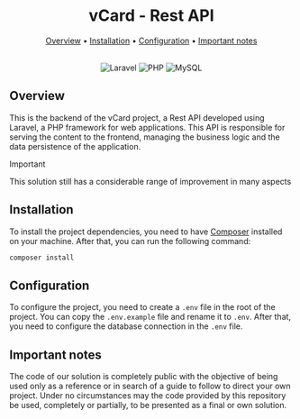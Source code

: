<div align="center">

# vCard - Rest API

</div>

<div align="center">
  <a href="#overview">Overview</a>
	•
  <a href="#installation">Installation</a>
	•
  <a href="#configuration">Configuration</a>
	•
  <a href="#important-notes">Important notes</a>
</div>

<br/>

<div align="center">

![Laravel](https://img.shields.io/badge/laravel-%23FF2D20.svg?style=for-the-badge&logo=laravel&logoColor=white)
![PHP](https://img.shields.io/badge/php-%23777BB4.svg?style=for-the-badge&logo=php&logoColor=white)
![MySQL](https://img.shields.io/badge/mysql-4479A1.svg?style=for-the-badge&logo=mysql&logoColor=white)

</div>

## Overview

This is the backend of the vCard project, a Rest API developed using Laravel, a PHP framework for web applications. This API is responsible for serving the content to the frontend, managing the business logic and the data persistence of the application.

> [!Important]
> This solution still has a considerable range of improvement in many aspects

## Installation

To install the project dependencies, you need to have [Composer](https://getcomposer.org/) installed on your machine. After that, you can run the following command:

```bash
composer install
```

## Configuration

To configure the project, you need to create a `.env` file in the root of the project. You can copy the `.env.example` file and rename it to `.env`. After that, you need to configure the database connection in the `.env` file.

## Important notes

The code of our solution is completely public with the objective of being used only as a reference or in search of a guide to follow to direct your own project. Under no circumstances may the code provided by this repository be used, completely or partially, to be presented as a final or own solution.

